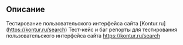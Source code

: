 ## Описание
Тестирование пользовательского интерфейса сайта [Kontur.ru] (https://kontur.ru/search)
Тест-кейс и баг репорты для тестирования пользовательского интерфейса сайта https://kontur.ru/search
